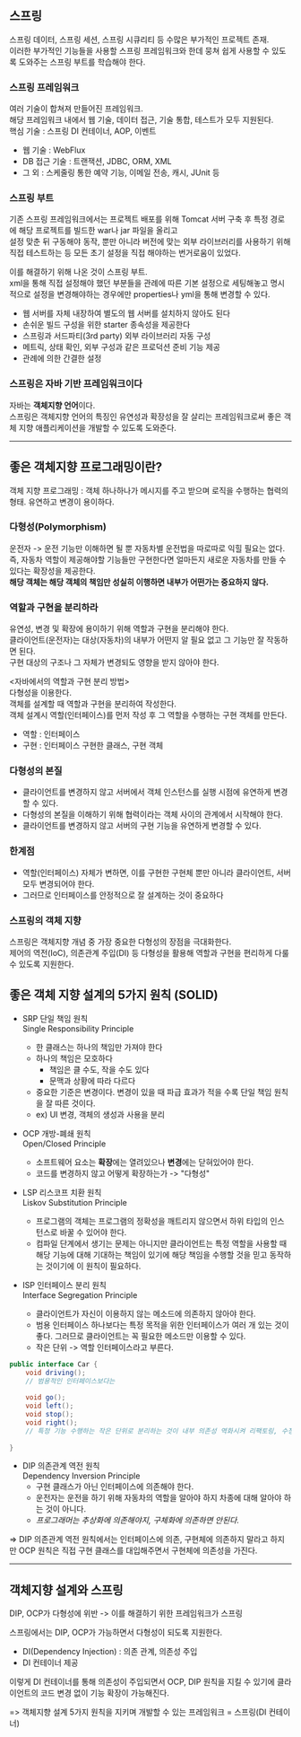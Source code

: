 ## 스프링 ##
스프링 데이터, 스프링 세션, 스프링 시큐리티 등 수많은 부가적인 프로젝트 존재.  
이러한 부가적인 기능들을 사용할 스프링 프레임워크와 한데 뭉쳐 쉽게 사용할 수 있도록 도와주는 스프링 부트를 학습해야 한다.  
  
### 스프링 프레임워크 ###
여러 기술이 합쳐져 만들어진 프레임워크.  
해당 프레임워크 내에서 웹 기술, 데이터 접근, 기술 통합, 테스트가 모두 지원된다.  
핵심 기술 : 스프링 DI 컨테이너, AOP, 이벤트  
  - 웹 기술 : WebFlux
  - DB 접근 기술 : 트랜잭션, JDBC, ORM, XML
  - 그 외 : 스케줄링 통한 예약 기능, 이메일 전송, 캐시, JUnit 등  
  
### 스프링 부트 ###
기존 스프링 프레임워크에서는 프로젝트 배포를 위해 Tomcat 서버 구축 후 특정 경로에 해당 프로젝트를 빌드한 war나 jar 파일을 올리고  
설정 맞춘 뒤 구동해야 동작, 뿐만 아니라 버전에 맞는 외부 라이브러리를 사용하기 위해 직접 테스트하는 등 모든 초기 설정을 직접 해야하는 번거로움이 있었다.  
  
이를 해결하기 위해 나온 것이 스프링 부트.  
xml을 통해 직접 설정해야 했던 부분들을 관례에 따른 기본 설정으로 세팅해놓고 명시적으로 설정을 변경해야하는 경우에만 properties나 yml을 통해 변경할 수 있다.  
  
- 웹 서버를 자체 내장하여 별도의 웹 서버를 설치하지 않아도 된다
- 손쉬운 빌드 구성을 위한 starter 종속성을 제공한다
- 스프링과 서드파티(3rd party) 외부 라이브러리 자동 구성
- 메트릭, 상태 확인, 외부 구성과 같은 프로덕션 준비 기능 제공
- 관례에 의한 간결한 설정
  
### 스프링은 자바 기반 프레임워크이다 ###
자바는 <b>객체지향 언어</b>이다.   
스프링은 객체지향 언어의 특징인 유연성과 확장성을 잘 살리는 프레임워크로써 좋은 객체 지향 애플리케이션을 개발할 수 있도록 도와준다.  
  
----------------------------------------------------------------------------------------------------------------  
## 좋은 객체지향 프로그래밍이란? ##
객체 지향 프로그래밍 : 객체 하나하나가 메시지를 주고 받으며 로직을 수행하는 협력의 형태. 유연하고 변경이 용이하다.  
  
### 다형성(Polymorphism) ###
운전자 -> 운전 기능만 이해하면 될 뿐 자동차별 운전법을 따로따로 익힐 필요는 없다.  
즉, 자동차 역할이 제공해야할 기능들만 구현한다면 얼마든지 새로운 자동차를 만들 수 있다는 확장성을 제공한다.  
<b>해당 객체는 해당 객체의 책임만 성실히 이행하면 내부가 어떤가는 중요하지 않다.</b>  
  
### 역할과 구현을 분리하라 ###
유연성, 변경 및 확장에 용이하기 위해 역할과 구현을 분리해야 한다.  
클라이언트(운전자)는 대상(자동차)의 내부가 어떤지 알 필요 없고 그 기능만 잘 작동하면 된다.  
구현 대상의 구조나 그 자체가 변경되도 영향을 받지 않아야 한다.  
  
<자바에서의 역할과 구현 분리 방법>  
다형성을 이용한다.  
객체를 설계할 때 역할과 구현을 분리하여 작성한다.  
객체 설계시 역할(인터페이스)를 먼저 작성 후 그 역할을 수행하는 구현 객체를 만든다.  
- 역할 : 인터페이스
- 구현 : 인터페이스 구현한 클래스, 구현 객체  
  
### 다형성의 본질 ###
- 클라이언트를 변경하지 않고 서버에서 객체 인스턴스를 실행 시점에 유연하게 변경할 수 있다.
- 다형성의 본질을 이해하기 위해 협력이라는 객체 사이의 관계에서 시작해야 한다.
- 클라이언트를 변경하지 않고 서버의 구현 기능을 유연하게 변경할 수 있다.  
  
### 한계점 ###  
- 역할(인터페이스) 자체가 변하면, 이를 구현한 구현체 뿐만 아니라 클라이언트, 서버 모두 변경되어야 한다.
- 그러므로 인터페이스를 안정적으로 잘 설계하는 것이 중요하다  
  
### 스프링의 객체 지향 ###
스프링은 객체지향 개념 중 가장 중요한 다형성의 장점을 극대화한다.  
제어의 역전(IoC), 의존관계 주입(DI) 등 다형성을 활용해 역할과 구현을 편리하게 다룰 수 있도록 지원한다.  
  
## 좋은 객체 지향 설계의 5가지 원칙 (SOLID) ##
- SRP 단일 책임 원칙  
Single Responsibility Principle  
  - 한 클래스는 하나의 책임만 가져야 한다
  - 하나의 책임은 모호하다
    - 책임은 클 수도, 작을 수도 있다
    - 문맥과 상황에 따라 다르다
  - 중요한 기준은 변경이다. 변경이 있을 때 파급 효과가 적을 수록 단일 책임 원칙을 잘 따른 것이다.
  - ex) UI 변경, 객체의 생성과 사용을 분리
  
- OCP 개방-폐쇄 원칙  
Open/Closed Principle  
  - 소프트웨어 요소는 <b>확장</b>에는 열려있으나 <b>변경</b>에는 닫혀있어야 한다.
  - 코드를 변경하지 않고 어떻게 확장하는가 -> "다형성"
  
- LSP 리스코프 치환 원칙  
Liskov Substitution Principle  
  - 프로그램의 객체는 프로그램의 정확성을 깨트리지 않으면서 하위 타입의 인스턴스로 바꿀 수 있어야 한다.
  - 컴파일 단계에서 생기는 문제는 아니지만 클라이언트는 특정 역할을 사용할 때 해당 기능에 대해 기대하는 책임이 있기에 해당 책임을 수행할 것을 믿고 동작하는 것이기에 이 원칙이 필요하다.
  
- ISP 인터페이스 분리 원칙  
Interface Segregation Principle  
  - 클라이언트가 자신이 이용하지 않는 메소드에 의존하지 않아야 한다.
  - 범용 인터페이스 하나보다는 특정 목적을 위한 인터페이스가 여러 개 있는 것이 좋다. 그러므로 클라이언트는 꼭 필요한 메소드만 이용할 수 있다. 
  - 작은 단위 -> 역할 인터페이스라고 부른다.  
```java
public interface Car {
    void driving();
    // 범용적인 인터페이스보다는
    
    void go();
    void left();
    void stop();
    void right();
    // 특정 기능 수행하는 작은 단위로 분리하는 것이 내부 의존성 역화시켜 리팩토링, 수정, 재배포를 쉽게 한다.
    
}

``` 
  
- DIP 의존관계 역전 원칙  
Dependency Inversion Principle  
  - 구현 클래스가 아닌 인터페이스에 의존해야 한다.
  - 운전자는 운전을 하기 위해 자동차의 역할을 알아야 하지 차종에 대해 알아야 하는 것이 아니다.
  - *프로그래머는 추상화에 의존해야지, 구체화에 의존하면 안된다.*


=> DIP 의존관계 역전 원칙에서는 인터페이스에 의존, 구현체에 의존하지 말라고 하지만 OCP 원칙은 직접 구현 클래스를 대입해주면서 구현체에 의존성을 가진다.  
  

----------------------------------------------------------------------------------------------------------------  
## 객체지향 설계와 스프링 ##
DIP, OCP가 다형성에 위반 -> 이를 해결하기 위한 프레임워크가 스프링  
  
스프링에서는 DIP, OCP가 가능하면서 다형성이 되도록 지원한다.
- DI(Dependency Injection) : 의존 관계, 의존성 주입
- DI 컨테이너 제공
  
이렇게 DI 컨테이너를 통해 의존성이 주입되면서 OCP, DIP 원칙을 지킬 수 있기에 클라이언트의 코드 변경 없이 기능 확장이 가능해진다.

=> 객체지향 설계 5가지 원칙을 지키며 개발할 수 있는 프레임워크 = 스프링(DI 컨테이너)  
  
